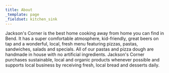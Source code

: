 ```yaml
---
title: About
_template: page
_fieldset: kitchen_sink
---
```


Jackson's Corner is the best home cooking away from home you can find in Bend. It has a super comfortable atmosphere, kid-friendly, great beers on tap and a wonderful, local, fresh menu featuring pizzas, pastas, sandwiches, salads and specials. All of our pastas and pizza dough are handmade in house with no artificial ingredients. Jackson's Corner purchases sustainable, local and organic products whenever possible and supports local business by receiving fresh, local bread and desserts daily.
